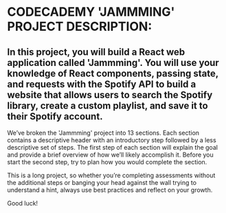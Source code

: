 # CODECADEMY 'JAMMMING' PROJECT DESCRIPTION:

## In this project, you will build a React web application called 'Jammming'. You will use your knowledge of React components, passing state, and requests with the Spotify API to build a website that allows users to search the Spotify library, create a custom playlist, and save it to their Spotify account.

We’ve broken the 'Jammming' project into 13 sections. Each section contains a descriptive header with an introductory step followed by a less descriptive set of steps. The first step of each section will explain the goal and provide a brief overview of how we’ll likely accomplish it. Before you start the second step, try to plan how you would complete the section. 

This is a long project, so whether you’re completing assessments without the additional steps or banging your head against the wall trying to understand a hint, always use best practices and reflect on your growth.

Good luck!
